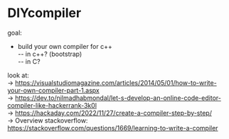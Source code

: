 # DIYcompiler

goal:  
- build your own compiler for c++  
-- in c++? (bootstrap)  
-- in C?  
    
look at:  
-> https://visualstudiomagazine.com/articles/2014/05/01/how-to-write-your-own-compiler-part-1.aspx  
-> https://dev.to/nilmadhabmondal/let-s-develop-an-online-code-editor-compiler-like-hackerrank-3k0l  
-> https://hackaday.com/2022/11/27/create-a-compiler-step-by-step/  
-> Overview stackoverflow: https://stackoverflow.com/questions/1669/learning-to-write-a-compiler  


